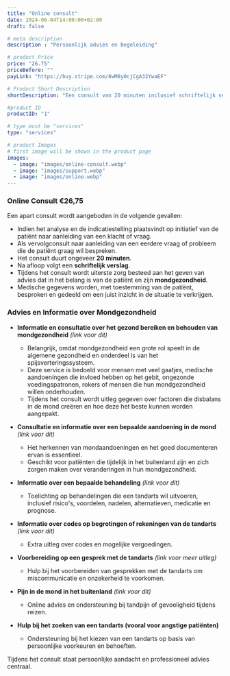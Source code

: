 ```yaml
---
title: "Online consult"
date: 2024-06-04T14:00:00+02:00
draft: false

# meta description
description : "Persoonlijk advies en begeleiding"

# product Price
price: "26.75"
priceBefore: ""
payLink: "https://buy.stripe.com/8wM8y0cjCgA32YwaEF"

# Product Short Description
shortDescription: "Een consult van 20 minuten inclusief schriftelijk verslag, gericht op advies en mondgezondheid."

#product ID
productID: "1"

# type must be "services"
type: "services"

# product Images
# first image will be shown in the product page
images:
  - image: "images/online-consult.webp"
  - image: "images/support.webp"
  - image: "images/online.webp"
---
```


### Online Consult €26,75

Een apart consult wordt aangeboden in de volgende gevallen:

- Indien het analyse en de indicatiestelling plaatsvindt op initiatief van de patiënt naar aanleiding van een klacht of vraag.
- Als vervolgconsult naar aanleiding van een eerdere vraag of probleem die de patiënt graag wil bespreken.
- Het consult duurt ongeveer **20 minuten**.
- Na afloop volgt een **schriftelijk verslag**.
- Tijdens het consult wordt uiterste zorg besteed aan het geven van advies dat in het belang is van de patiënt en zijn **mondgezondheid**.
- Medische gegevens worden, met toestemming van de patiënt, besproken en gedeeld om een juist inzicht in de situatie te verkrijgen.

### Advies en Informatie over Mondgezondheid

- **Informatie en consultatie over het gezond bereiken en behouden van mondgezondheid** *(link voor dit)*
  - Belangrijk, omdat mondgezondheid een grote rol speelt in de algemene gezondheid en onderdeel is van het spijsverteringssysteem.
  - Deze service is bedoeld voor mensen met veel gaatjes, medische aandoeningen die invloed hebben op het gebit, ongezonde voedingspatronen, rokers of mensen die hun mondgezondheid willen onderhouden.
  - Tijdens het consult wordt uitleg gegeven over factoren die disbalans in de mond creëren en hoe deze het beste kunnen worden aangepakt.

- **Consultatie en informatie over een bepaalde aandoening in de mond** *(link voor dit)*
  - Het herkennen van mondaandoeningen en het goed documenteren ervan is essentieel.
  - Geschikt voor patiënten die tijdelijk in het buitenland zijn en zich zorgen maken over veranderingen in hun mondgezondheid.

- **Informatie over een bepaalde behandeling** *(link voor dit)*
  - Toelichting op behandelingen die een tandarts wil uitvoeren, inclusief risico's, voordelen, nadelen, alternatieven, medicatie en prognose.

- **Informatie over codes op begrotingen of rekeningen van de tandarts** *(link voor dit)*
  - Extra uitleg over codes en mogelijke vergoedingen.

- **Voorbereiding op een gesprek met de tandarts** *(link voor meer uitleg)*
  - Hulp bij het voorbereiden van gesprekken met de tandarts om miscommunicatie en onzekerheid te voorkomen.

- **Pijn in de mond in het buitenland** *(link voor dit)*
  - Online advies en ondersteuning bij tandpijn of gevoeligheid tijdens reizen.

- **Hulp bij het zoeken van een tandarts (vooral voor angstige patiënten)**
  - Ondersteuning bij het kiezen van een tandarts op basis van persoonlijke voorkeuren en behoeften.

Tijdens het consult staat persoonlijke aandacht en professioneel advies centraal.
